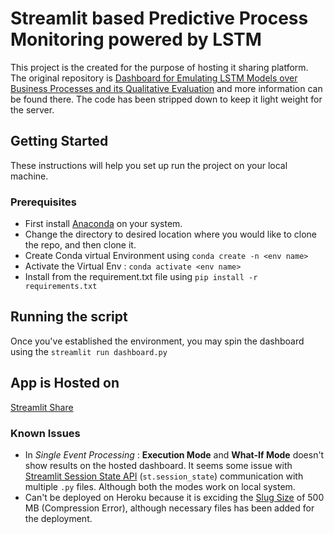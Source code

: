 # Streamlit based Predictive Process Monitoring powered by LSTM

This project is the created for the purpose of hosting it sharing platform. The original repository is [Dashboard for Emulating LSTM Models over Business Processes and its Qualitative Evaluation](https://github.com/rhnfzl/business-process-dashboard-for-lstm) and more information can be found there. The code has been stripped down to keep it light weight for the server.

## Getting Started

These instructions will help you set up run the project on your local machine.

### Prerequisites

- First install [Anaconda](https://www.anaconda.com/products/individual) on your system.
- Change the directory to desired location where you would like to clone the repo, and then clone it.
- Create Conda virtual Environment using ```conda create -n <env name>```
- Activate the Virtual Env : ```conda activate <env name>```
- Install from the requirement.txt file using ```pip install -r requirements.txt```


## Running the script

Once you've established the environment, you may spin the dashboard using the ```streamlit run dashboard.py```


## App is Hosted on

[Streamlit Share](https://share.streamlit.io/rhnfzl/streamlit-predictive-process-monitoring-dashboard-using-lstm/dashboard.py)


### Known Issues

- In *Single Event Processing* : **Execution Mode** and **What-If Mode** doesn't show results on the hosted dashboard. It seems some issue with [Streamlit Session State API](https://docs.streamlit.io/en/stable/session_state_api.html) (```st.session_state```) communication with multiple ```.py``` files. Although both the modes work on local system.
- Can't be deployed on Heroku because it is exciding the [Slug Size](https://devcenter.heroku.com/articles/slug-compiler#slug-size) of 500 MB (Compression Error), although necessary files has been added for the deployment.
